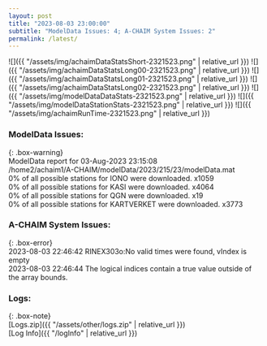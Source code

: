 ```yaml
---
layout: post
title: "2023-08-03 23:00:00"
subtitle: "ModelData Issues: 4; A-CHAIM System Issues: 2"
permalink: /latest/
---
```


![]({{ "/assets/img/achaimDataStatsShort-2321523.png" | relative_url }})
![]({{ "/assets/img/achaimDataStatsLong00-2321523.png" | relative_url }})
![]({{ "/assets/img/achaimDataStatsLong01-2321523.png" | relative_url }})
![]({{ "/assets/img/achaimDataStatsLong02-2321523.png" | relative_url }})
![]({{ "/assets/img/modelDataDataStats-2321523.png" | relative_url }})
![]({{ "/assets/img/modelDataStationStats-2321523.png" | relative_url }})
![]({{ "/assets/img/achaimRunTime-2321523.png" | relative_url }})


### ModelData Issues:  
  
{: .box-warning}  
 ModelData report for 03-Aug-2023 23:15:08   
 /home2/achaim1/A-CHAIM/modelData/2023/215/23/modelData.mat   
 0% of all possible stations for IONO were downloaded. x1059   
 0% of all possible stations for KASI were downloaded. x4064   
 0% of all possible stations for QGN were downloaded. x19   
 0% of all possible stations for KARTVERKET were downloaded. x3773   
  
### A-CHAIM System Issues:  
  
{: .box-error}  
2023-08-03 22:46:42 RINEX303o:No valid times were found, vIndex is empty  
2023-08-03 22:46:44 The logical indices contain a true value outside of the array bounds.  

### Logs:  
  
{: .box-note}  
[Logs.zip]({{ "/assets/other/logs.zip" | relative_url }})  
[Log Info]({{ "/logInfo" | relative_url }})  
